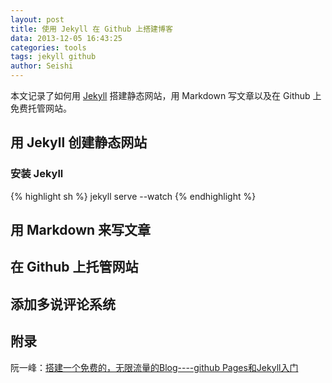 ```yaml
---
layout: post
title: 使用 Jekyll 在 Github 上搭建博客
data: 2013-12-05 16:43:25
categories: tools
tags: jekyll github
author: Seishi
---
```


本文记录了如何用 [Jekyll][Jekyll] 搭建静态网站，用 Markdown 写文章以及在 Github 上免费托管网站。

## 用 Jekyll 创建静态网站

### 安装 Jekyll

{% highlight sh %}
jekyll serve --watch
{% endhighlight %}

## 用 Markdown 来写文章

## 在 Github 上托管网站

## 添加多说评论系统

## 附录

阮一峰：[搭建一个免费的，无限流量的Blog----github Pages和Jekyll入门](http://www.ruanyifeng.com/blog/2012/08/blogging_with_jekyll.html)

[Jekyll]: http://jekyllrb.com/

